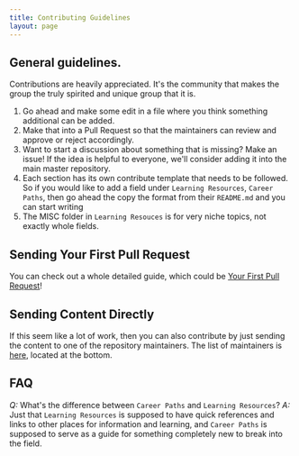 ```yaml
---
title: Contributing Guidelines
layout: page
---
```


## General guidelines.

Contributions are heavily appreciated. It's the community that makes the group the truly spirited and unique group that it is.

1. Go ahead and make some edit in a file where you think something additional can be added.
2. Make that into a Pull Request so that the maintainers can review and approve or reject accordingly.
3. Want to start a discussion about something that is missing? Make an issue! If the idea is helpful to everyone, we'll consider adding it into the main master repository.
4. Each section has its own contribute template that needs to be followed. So if you would like to add a field under `Learning Resources`, `Career Paths`, then go ahead the copy the format from their `README.md` and you can start writing
5. The MISC folder in `Learning Resouces` is for very niche topics, not exactly whole fields.

## Sending Your First Pull Request

You can check out a whole detailed guide, which could be [Your First Pull Request]({{site.url}}/contributing/first-pull-request.md)!

## Sending Content Directly

If this seem like a lot of work, then you can also contribute by just sending the content to one of the repository maintainers. The list of maintainers is [here]({{site.url}}/#Maintainers), located at the bottom.

## FAQ

_Q:_ What's the difference between `Career Paths` and `Learning Resources`?
_A:_ Just that `Learning Resources` is supposed to have quick references and links to other places for information and learning, and `Career Paths` is supposed to serve as a guide for something completely new to break into the field.
